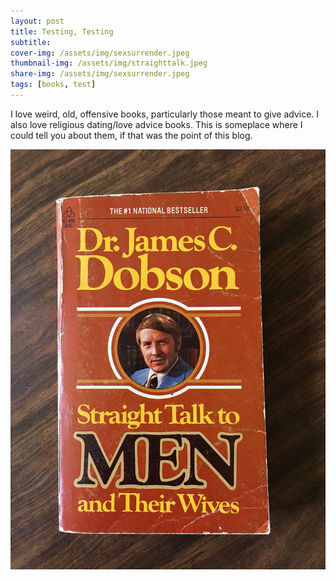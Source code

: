 ```yaml
---
layout: post
title: Testing, Testing
subtitle: 
cover-img: /assets/img/sexsurrender.jpeg
thumbnail-img: /assets/img/straighttalk.jpeg
share-img: /assets/img/sexsurrender.jpeg
tags: [books, test]
---
```


I love weird, old, offensive books, particularly those meant to give advice. I also love religious dating/love advice books. This is someplace where I could tell you about them, if that was the point of this blog.

![](/assets/img/straighttalk.jpeg)
